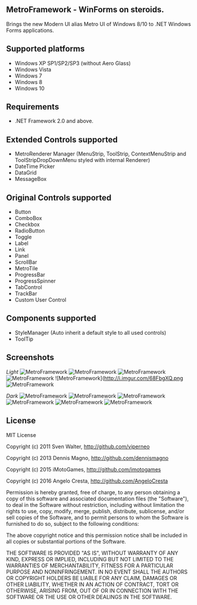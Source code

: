 MetroFramework - WinForms on steroids.
--------------------------------------

Brings the new Modern UI alias Metro UI of Windows 8/10 to .NET Windows Forms applications. 

Supported platforms
-------------------
* Windows XP SP1/SP2/SP3 (without Aero Glass)
* Windows Vista
* Windows 7
* Windows 8
* Windows 10

Requirements
------------
* .NET Framework 2.0 and above.

Extended Controls supported
---------------------------
* MetroRenderer Manager (MenuStrip, ToolStrip, ContextMenuStrip and ToolStripDropDownMenu styled with internal Renderer)
* DateTime Picker
* DataGrid
* MessageBox

Original Controls supported
---------------------------
* Button
* ComboBox
* Checkbox
* RadioButton
* Toggle
* Label
* Link
* Panel
* ScrollBar
* MetroTile
* ProgressBar
* ProgressSpinner
* TabControl
* TrackBar
* Custom User Control

Components supported
------------------
* StyleManager (Auto inherit a default style to all used controls)
* ToolTip

Screenshots
----------

*Light*
![MetroFramework](http://i.imgur.com/LcsRQt6.png)
![MetroFramework](http://i.imgur.com/Jl0AeOK.png)
![MetroFramework](http://i.imgur.com/zek9B0a.png)
![MetroFramework](http://i.imgur.com/eZE0vdq.png)
![MetroFramework](http://i.imgur.com/68FbgXQ.png
![MetroFramework](http://i.imgur.com/ydrfoXH.png)

*Dark*
![MetroFramework](http://i.imgur.com/xCPKax2.png)
![MetroFramework](http://i.imgur.com/kzouwKf.png)
![MetroFramework](http://i.imgur.com/oUIfIOg.png)
![MetroFramework](http://i.imgur.com/AbXaDFG.png)
![MetroFramework](http://i.imgur.com/u4eJ7AN.png)
![MetroFramework](http://i.imgur.com/FYGULlb.png)

License
-------

MIT License

Copyright (c) 2011 Sven Walter, http://github.com/viperneo

Copyright (c) 2013 Dennis Magno, http://github.com/dennismagno
 
Copyright (c) 2015 iMotoGames, http://github.com/imotogames

Copyright (c) 2016 Angelo Cresta, http://github.com/AngeloCresta

Permission is hereby granted, free of charge, to any person obtaining a copy
of this software and associated documentation files (the "Software"), to deal
in the Software without restriction, including without limitation the rights
to use, copy, modify, merge, publish, distribute, sublicense, and/or sell
copies of the Software, and to permit persons to whom the Software is
furnished to do so, subject to the following conditions:

The above copyright notice and this permission notice shall be included in all
copies or substantial portions of the Software.

THE SOFTWARE IS PROVIDED "AS IS", WITHOUT WARRANTY OF ANY KIND, EXPRESS OR
IMPLIED, INCLUDING BUT NOT LIMITED TO THE WARRANTIES OF MERCHANTABILITY,
FITNESS FOR A PARTICULAR PURPOSE AND NONINFRINGEMENT. IN NO EVENT SHALL THE
AUTHORS OR COPYRIGHT HOLDERS BE LIABLE FOR ANY CLAIM, DAMAGES OR OTHER
LIABILITY, WHETHER IN AN ACTION OF CONTRACT, TORT OR OTHERWISE, ARISING FROM,
OUT OF OR IN CONNECTION WITH THE SOFTWARE OR THE USE OR OTHER DEALINGS IN THE
SOFTWARE.
